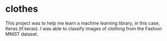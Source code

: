 # clothes
This project was to help me learn a machine learning library, in this case, Keras (tf.keras). I was able to classify images of clothing from the Fashion MNIST dataset.
